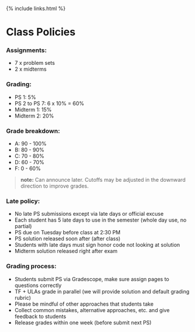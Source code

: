 {% include links.html %}

# Class Policies

### Assignments:
* 7 x problem sets
* 2 x midterms

### Grading:
* PS 1: 5%
* PS 2 to PS 7: 6 x 10% = 60%
* Midterm 1: 15%
* Midterm 2: 20%

### Grade breakdown:
* A: 90 - 100%
* B: 80 - 90%
* C: 70 - 80%
* D: 60 - 70%
* F: 0 - 60%
 > **note:** Can announce later. Cutoffs may be adjusted in the downward direction to improve grades.

### Late policy:
* No late PS submissions except via late days or official excuse
* Each student has 5 late days to use in the semester (whole day use, no partial)
* PS due on Tuesday before class at 2:30 PM
* PS solution released soon after (after class)
* Students with late days must sign honor code not looking at solution
* Midterm solution released right after exam

### Grading process:
* Students submit PS via Gradescope, make sure assign pages to questions correctly
* TF + ULAs grade in parallel (we will provide solution and default grading rubric)
* Please be mindful of other approaches that students take
* Collect common mistakes, alternative approaches, etc. and give feedback to students
* Release grades within one week (before submit next PS)
